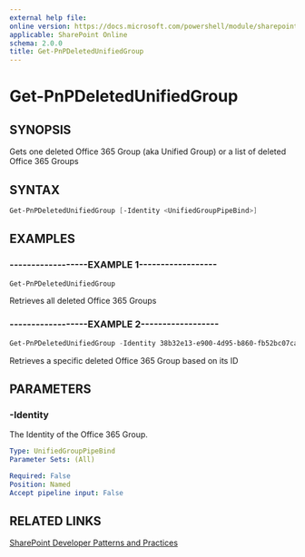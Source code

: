 ```yaml
---
external help file:
online version: https://docs.microsoft.com/powershell/module/sharepoint-pnp/get-pnpdeletedunifiedgroup
applicable: SharePoint Online
schema: 2.0.0
title: Get-PnPDeletedUnifiedGroup
---
```


# Get-PnPDeletedUnifiedGroup

## SYNOPSIS
Gets one deleted Office 365 Group (aka Unified Group) or a list of deleted Office 365 Groups

## SYNTAX 

```powershell
Get-PnPDeletedUnifiedGroup [-Identity <UnifiedGroupPipeBind>]
```

## EXAMPLES

### ------------------EXAMPLE 1------------------
```powershell
Get-PnPDeletedUnifiedGroup
```

Retrieves all deleted Office 365 Groups

### ------------------EXAMPLE 2------------------
```powershell
Get-PnPDeletedUnifiedGroup -Identity 38b32e13-e900-4d95-b860-fb52bc07ca7f
```

Retrieves a specific deleted Office 365 Group based on its ID

## PARAMETERS

### -Identity
The Identity of the Office 365 Group.

```yaml
Type: UnifiedGroupPipeBind
Parameter Sets: (All)

Required: False
Position: Named
Accept pipeline input: False
```

## RELATED LINKS

[SharePoint Developer Patterns and Practices](https://aka.ms/sppnp)